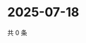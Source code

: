 # 2025-07-18

共 0 条

<!-- BEGIN ZHIHUVIDEO -->
<!-- 最后更新时间 Fri Jul 18 2025 19:10:50 GMT+0800 (China Standard Time) -->

<!-- END ZHIHUVIDEO -->
